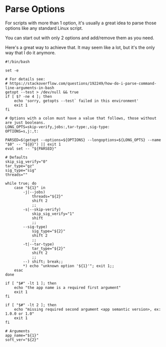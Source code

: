 # Parse Options

For scripts with more than 1 option, it's usually a great idea to parse those
options like any standard Linux script.

You can start out with only 2 options and add/remove them as you need.

Here's a great way to achieve that. It may seem like a lot, but it's the only
way that I do it anymore.

```shell
#!/bin/bash

set -e

# For details see:
# https://stackoverflow.com/questions/192249/how-do-i-parse-command-line-arguments-in-bash
getopt --test > /dev/null && true
if [ $? -ne 4 ]; then
    echo 'sorry, getopts --test` failed in this environment'
    exit 1
fi

# Options with a colon must have a value that follows, those without are just booleans.
LONG_OPTS=skip-verify,jobs:,tar-type:,sig-type:
OPTIONS=s,j:,t:

PARSED=$(getopt --options=${OPTIONS} --longoptions=${LONG_OPTS} --name "$0" -- "${@}") || exit 1
eval set -- "${PARSED}"

# Defaults
skip_sig_verify="0"
tar_type="gz"
sig_type="sig"
threads=""

while true; do
    case "${1}" in
        -j|--jobs)
            threads="${2}"
            shift 2
            ;;
        -s|--skip-verify)
            skip_sig_verify="1"
            shift
            ;;
        --sig-type)
            sig_type="${2}"
            shift 2
            ;;
        -t|--tar-type)
            tar_type="${2}"
            shift 2
            ;;
        --) shift; break;;
        *) echo "unknown option '${1}'"; exit 1;;
    esac
done

if [ "$#" -lt 1 ]; then
    echo "the app name is a required first argument"
    exit 1
fi

if [ "$#" -lt 2 ]; then
    echo "missing required second argument <app semantic version>, ex: 1.0.0 or 1.0"
    exit 1
fi

# Arguments
app_name="${1}"
soft_ver="${2}"
```